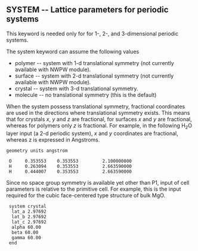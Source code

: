 ## SYSTEM -- Lattice parameters for periodic systems

This keyword is needed only for for 1-, 2-, and 3-dimensional periodic
systems.

The system keyword can assume the following values

  - polymer -- system with 1-d translational symmetry (not currently
    available with NWPW module).
  - surface -- system with 2-d translational symmetry (not currently
    available with NWPW module).
  - crystal -- system with 3-d translational symmetry.
  - molecule -- no translational symmetry (this is the default)

When the system possess translational symmetry, fractional coordinates
are used in the directions where translational symmetry exists. This
means that for crystals *x*, *y* and *z* are fractional, for surfaces *x* and *y*
are fractional, whereas for polymers only *z* is fractional. For example,
in the following H<sub>2</sub>O layer input (a 2-d periodic system), *x* and *y*
coordinates are fractional, whereas z is expressed in Angstroms.
```
geometry units angstrom

 O     0.353553    0.353553         2.100000000  
 H     0.263094    0.353553         2.663590000  
 H     0.444007    0.353553         2.663590000
```
Since no space group symmetry is available yet other than P1, input of
cell parameters is relative to the primitive cell. For example, this is
the input required for the cubic face-centered type structure of bulk
MgO.
```
 system crystal  
  lat_a 2.97692  
  lat_b 2.97692  
  lat_c 2.97692  
  alpha 60.00   
  beta 60.00   
  gamma 60.00  
 end
```